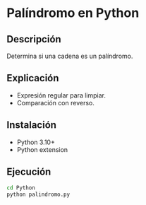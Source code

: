 # Palíndromo en Python

## Descripción

Determina si una cadena es un palíndromo.

## Explicación

- Expresión regular para limpiar.
- Comparación con reverso.

## Instalación

- Python 3.10+
- Python extension

## Ejecución

```bash
cd Python
python palindromo.py
```